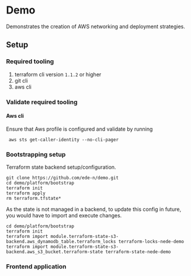 # Demo

Demonstrates the creation of AWS networking and deployment strategies.

## Setup

### Required tooling

1. terraform cli version `1.1.2` or higher
2. git cli
3. aws cli

### Validate required tooling

#### Aws cli

Ensure that Aws profile is configured and validate by running 

```
 aws sts get-caller-identity --no-cli-pager
```

### Bootstrapping setup

Terraform state backend setup/configuration. 

```
git clone https://github.com/ede-n/demo.git
cd demo/platform/bootstrap
terraform init
terraform apply
rm terraform.tfstate*
```

As the state is not managed in a backend, to update this config in future, you would have to import and execute changes.

```
cd demo/platform/bootstrap
terraform init
terraform import module.terraform-state-s3-backend.aws_dynamodb_table.terraform_locks terraform-locks-nede-demo
terraform import module.terraform-state-s3-backend.aws_s3_bucket.terraform-state terraform-state-nede-demo
```

### Frontend application


